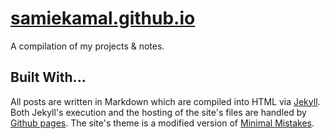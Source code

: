 # [samiekamal.github.io]([https://ozaner.github.io](https://samiekamal.github.io/))
A compilation of my projects & notes.

## Built With...
All posts are written in Markdown which are compiled into HTML via [Jekyll](https://jekyllrb.com). Both Jekyll's execution and the hosting of the site's files are handled by [Github pages](https://pages.github.com). The site's theme is a modified version of [Minimal Mistakes](https://mmistakes.github.io/minimal-mistakes/).
